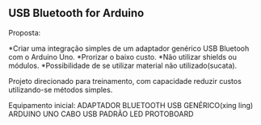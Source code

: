 USB Bluetooth for Arduino
--------------------------------

Proposta:

*Criar uma integração simples de um adaptador genérico USB Bluetooh com o Arduino Uno.
*Prorizar o baixo custo.
*Não utilizar shields ou módulos.
*Possibilidade de se utilizar material não utilizado(sucata).

Projeto direcionado para treinamento, com capacidade reduzir custos utilizando-se métodos simples.

Equipamento inicial:
ADAPTADOR BLUETOOTH USB GENÉRICO(xing ling)
ARDUINO UNO
CABO USB PADRÃO
LED
PROTOBOARD



